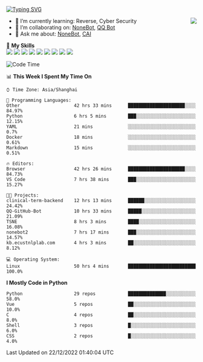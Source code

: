 [![Typing SVG](https://readme-typing-svg.herokuapp.com?size=25&duration=2500&color=8C43EA&vCenter=true&width=200&height=40&lines=Hi+there+%F0%9F%91%8B%F0%9F%8F%BB;I'm+yanyongyu)](https://git.io/typing-svg)

<a href="#">
  <img align="right" src="https://github-readme-stats.vercel.app/api?username=yanyongyu&count_private=true&show_icons=true&bg_color=15,f2f7fd,E0EAFC" />
</a>

- 🌱 I’m currently learning: Reverse, Cyber Security
- 👯 I’m collaborating on: [NoneBot](https://github.com/nonebot), [QQ Bot](https://github.com/Mrs4s/go-cqhttp)
- 💬 Ask me about: [NoneBot](https://github.com/nonebot), [CAI](https://github.com/cscs181/CAI)

🌟 **My Skills**  
![](https://img.shields.io/badge/-Python-3e74a2?style=flat-square&logo=Python&logoColor=fff)
![](https://img.shields.io/badge/-Node.js-339933?style=flat-square&logo=Node.js&logoColor=fff)
![](https://img.shields.io/badge/-Vue-4fc08d?style=flat-square&logo=Vue.js&logoColor=fff)
![](https://img.shields.io/badge/-React-2d98ce?style=flat-square&logo=React&logoColor=fff)
![](https://img.shields.io/badge/-Docker-2496ED?style=flat-square&logo=Docker&logoColor=fff)
![](https://img.shields.io/badge/-Linux-000000?style=flat-square&logo=Linux&logoColor=fff)
![](https://img.shields.io/badge/-MySQL-4479A1?style=flat-square&logo=MySQL&logoColor=fff)
![](https://img.shields.io/badge/-Redis-DC382D?style=flat-square&logo=Redis&logoColor=fff)
![](https://img.shields.io/badge/-MongoDB-47A248?style=flat-square&logo=MongoDB&logoColor=fff)

<!--START_SECTION:waka-->
![Code Time](http://img.shields.io/badge/Code%20Time-3%2C444%20hrs%2015%20mins-blue)

📊 **This Week I Spent My Time On** 

```text
⌚︎ Time Zone: Asia/Shanghai

💬 Programming Languages: 
Other                    42 hrs 33 mins      █████████████████████░░░░   84.97% 
Python                   6 hrs 5 mins        ███░░░░░░░░░░░░░░░░░░░░░░   12.15% 
YAML                     21 mins             ░░░░░░░░░░░░░░░░░░░░░░░░░   0.7% 
Docker                   18 mins             ░░░░░░░░░░░░░░░░░░░░░░░░░   0.61% 
Markdown                 15 mins             ░░░░░░░░░░░░░░░░░░░░░░░░░   0.51%

🔥 Editors: 
Browser                  42 hrs 26 mins      █████████████████████░░░░   84.73% 
VS Code                  7 hrs 38 mins       ███░░░░░░░░░░░░░░░░░░░░░░   15.27%

🐱‍💻 Projects: 
clinical-term-backend    12 hrs 13 mins      ██████░░░░░░░░░░░░░░░░░░░   24.42% 
QQ-GitHub-Bot            10 hrs 33 mins      █████░░░░░░░░░░░░░░░░░░░░   21.09% 
TSNE                     8 hrs 3 mins        ████░░░░░░░░░░░░░░░░░░░░░   16.08% 
nonebot2                 7 hrs 17 mins       ███░░░░░░░░░░░░░░░░░░░░░░   14.57% 
kb.ecustnlplab.com       4 hrs 3 mins        ██░░░░░░░░░░░░░░░░░░░░░░░   8.12%

💻 Operating System: 
Linux                    50 hrs 4 mins       █████████████████████████   100.0%

```

**I Mostly Code in Python** 

```text
Python                   29 repos            ██████████████░░░░░░░░░░░   58.0% 
Vue                      5 repos             ██░░░░░░░░░░░░░░░░░░░░░░░   10.0% 
C                        4 repos             ██░░░░░░░░░░░░░░░░░░░░░░░   8.0% 
Shell                    3 repos             █░░░░░░░░░░░░░░░░░░░░░░░░   6.0% 
CSS                      2 repos             █░░░░░░░░░░░░░░░░░░░░░░░░   4.0%

```



 Last Updated on 22/12/2022 01:40:04 UTC
<!--END_SECTION:waka-->
